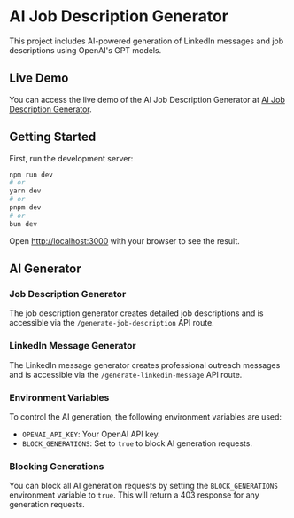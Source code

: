 # AI Job Description Generator

This project includes AI-powered generation of LinkedIn messages and job descriptions using OpenAI's GPT models.

## Live Demo

You can access the live demo of the AI Job Description Generator at [AI Job Description Generator](https://ai-job-description-generator.vercel.app).

## Getting Started

First, run the development server:

```bash
npm run dev
# or
yarn dev
# or
pnpm dev
# or
bun dev
```

Open [http://localhost:3000](http://localhost:3000) with your browser to see the result.

## AI Generator

### Job Description Generator

The job description generator creates detailed job descriptions and is accessible via the `/generate-job-description` API route.

### LinkedIn Message Generator

The LinkedIn message generator creates professional outreach messages and is accessible via the `/generate-linkedin-message` API route.

### Environment Variables

To control the AI generation, the following environment variables are used:

- `OPENAI_API_KEY`: Your OpenAI API key.
- `BLOCK_GENERATIONS`: Set to `true` to block AI generation requests.

### Blocking Generations

You can block all AI generation requests by setting the `BLOCK_GENERATIONS` environment variable to `true`. This will return a 403 response for any generation requests.
